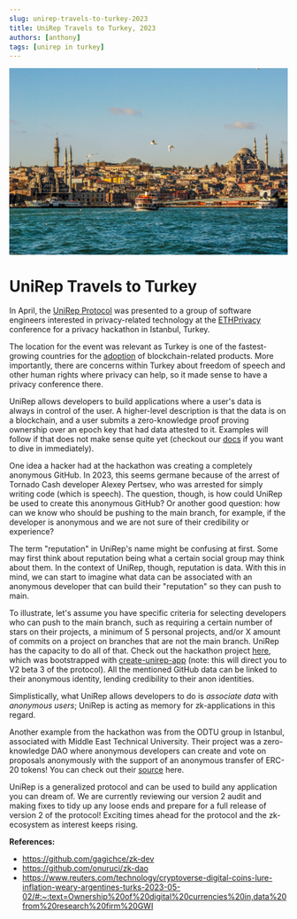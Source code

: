 ```yaml
---
slug: unirep-travels-to-turkey-2023
title: UniRep Travels to Turkey, 2023
authors: [anthony]
tags: [unirep in turkey]
---
```


<img src="static/img/../../../static/img/engin-yapici-WA1u0scVLZU-unsplash.jpg" alt="Alt Text" width="600" style="display: block; margin: 0 auto;">


# UniRep Travels to Turkey

In April, the [UniRep Protocol](https://developer.unirep.io/) was presented to a group of software engineers interested in privacy-related technology at the [ETHPrivacy](https://www.leadingprivacy.com/istanbul) conference for a privacy hackathon in Istanbul, Turkey.

The location for the event was relevant as Turkey is one of the fastest-growing countries for the [adoption](https://www.reuters.com/technology/cryptoverse-digital-coins-lure-inflation-weary-argentines-turks-2023-05-02/#:~:text=Ownership) of blockchain-related products. More importantly, there are concerns within Turkey about freedom of speech and other human rights where privacy can help, so it made sense to have a privacy conference there.

UniRep allows developers to build applications where a user's data is always in control of the user. A higher-level description is that the data is on a blockchain, and a user submits a zero-knowledge proof proving ownership over an epoch key that had data attested to it. Examples will follow if that does not make sense quite yet (checkout our [docs](https://developer.unirep.io/docs/welcome) if you want to dive in immediately).

One idea a hacker had at the hackathon was creating a completely anonymous GitHub. In 2023, this seems germane because of the arrest of Tornado Cash developer Alexey Pertsev, who was arrested for simply writing code (which is speech). The question, though, is how could UniRep be used to create this anonymous GitHub? Or another good question: how can we know who should be pushing to the main branch, for example, if the developer is anonymous and we are not sure of their credibility or experience?

The term "reputation" in UniRep's name might be confusing at first. Some may first think about reputation being what a certain social group may think about them. In the context of UniRep, though, reputation is data. With this in mind, we can start to imagine what data can be associated with an anonymous developer that can build their "reputation" so they can push to main.

To illustrate, let's assume you have specific criteria for selecting developers who can push to the main branch, such as requiring a certain number of stars on their projects, a minimum of 5 personal projects, and/or X amount of commits on a project on branches that are not the main branch. UniRep has the capacity to do all of that. Check out the hackathon project [here](https://github.com/gagichce/zk-dev), which was bootstrapped with [create-unirep-app](https://developer.unirep.io/docs/getting-started/create-unirep-app) (note: this will direct you to V2 beta 3 of the protocol). All the mentioned GitHub data can be linked to their anonymous identity, lending credibility to their anon identities.

Simplistically, what UniRep allows developers to do is _associate data_ with _anonymous users_; UniRep is acting as memory for zk-applications in this regard.

Another example from the hackathon was from the ODTU group in Istanbul, associated with Middle East Technical University. Their project was a zero-knowledge DAO where anonymous developers can create and vote on proposals anonymously with the support of an anonymous transfer of ERC-20 tokens! You can check out their [source](https://github.com/onuruci/zk-dao) here.

UniRep is a generalized protocol and can be used to build any application you can dream of. We are currently reviewing our version 2 audit and making fixes to tidy up any loose ends and prepare for a full release of version 2 of the protocol! Exciting times ahead for the protocol and the zk-ecosystem as interest keeps rising.

**References:**

-   https://github.com/gagichce/zk-dev
-   https://github.com/onuruci/zk-dao
-   https://www.reuters.com/technology/cryptoverse-digital-coins-lure-inflation-weary-argentines-turks-2023-05-02/#:~:text=Ownership%20of%20digital%20currencies%20in,data%20from%20research%20firm%20GWI
